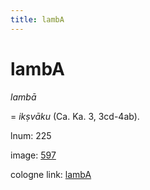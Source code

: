 ```yaml
---
title: lambA
---
```


# lambA

<i>lambā</i>  <div n="P" />= <i>ikṣvāku</i> (Ca. Ka. 3, 3cd-4ab).

lnum: 225

image: [597](https://www.sanskrit-lexicon.uni-koeln.de/scans/csl-apidev/servepdf.php?dict=snp&page=597)

cologne link: [lambA](https://sanskrit-lexicon.uni-koeln.de/scans/csl-apidev/getword.php?dict=snp&key=lambA)

